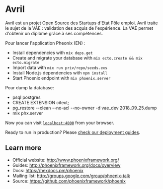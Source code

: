 # Avril

Avril est un projet Open Source des Startups d'Etat Pôle emploi.
Avril traite le sujet de la VAE : validation des acquis de l'expérience. La VAE permet d'obtenir un diplôme grâce à ses compétences.

Pour lancer l'application Pheonix (EN) :
  * Install dependencies with `mix deps.get`
  * Create and migrate your database with `mix ecto.create && mix ecto.migrate`
  * Import data with `mix run priv/repo/seeds.exs`
  * Install Node.js dependencies with `npm install`
  * Start Phoenix endpoint with `mix phoenix.server`

Pour dump la database:
  * psql postgres
  * CREATE EXTENSION citext;
  * pg_restore --clean --no-acl --no-owner -d vae_dev 2018_09_25.dump
  * mix phx.server

Now you can visit [`localhost:4000`](http://localhost:4000) from your browser.

Ready to run in production? Please [check our deployment guides](http://www.phoenixframework.org/docs/deployment).

## Learn more

  * Official website: http://www.phoenixframework.org/
  * Guides: http://phoenixframework.org/docs/overview
  * Docs: https://hexdocs.pm/phoenix
  * Mailing list: http://groups.google.com/group/phoenix-talk
  * Source: https://github.com/phoenixframework/phoenix
